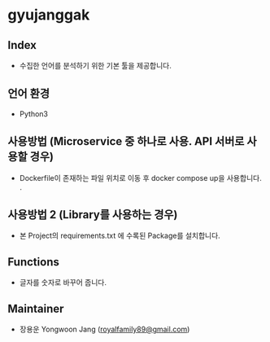 # gyujanggak

## Index
* 수집한 언어를 분석하기 위한 기본 툴을 제공합니다.

## 언어 환경 
* Python3

## 사용방법 (Microservice 중 하나로 사용. API 서버로 사용할 경우)
* Dockerfile이 존재하는 파일 위치로 이동 후 docker compose up을 사용합니다. .

## 사용방법 2 (Library를 사용하는 경우) 
* 본 Project의 requirements.txt 에 수록된 Package를 설치합니다.  

## Functions
* 글자를 숫자로 바꾸어 줍니다. 

## Maintainer
* 장용운 Yongwoon Jang (royalfamily89@gmail.com)
